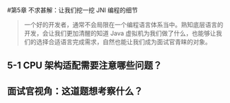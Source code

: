 #第5章 不求甚解：让我们挖一挖 JNI 编程的细节

> 一个好的开发者，通常不会局限在一个编程语言体系当中。熟知底层语言的开发，会让我们更加清醒的知道 Java 虚拟机为我们做了什么，也能够让我们的选择合适语言完成需求，自然也能让我们成为面试官青睐的对象。

## 5-1 CPU 架构适配需要注意哪些问题？

## 面试官视角：这道题想考察什么？

